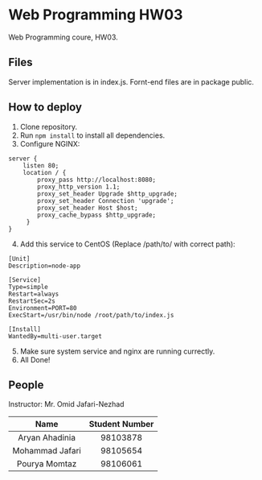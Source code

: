 # Web Programming HW03
Web Programming coure, HW03.

## Files
Server implementation is in index.js. Fornt-end files are in package public.


## How to deploy
1. Clone repository.
2. Run `npm install` to install all dependencies.
3. Configure NGINX:
```
server {
    listen 80;
    location / {
        proxy_pass http://localhost:8080;
        proxy_http_version 1.1;
        proxy_set_header Upgrade $http_upgrade;
        proxy_set_header Connection 'upgrade';
        proxy_set_header Host $host;
        proxy_cache_bypass $http_upgrade;
     }
}
```
4. Add this service to CentOS (Replace /path/to/ with correct path):
```
[Unit]
Description=node-app

[Service]
Type=simple
Restart=always
RestartSec=2s
Environment=PORT=80
ExecStart=/usr/bin/node /root/path/to/index.js

[Install]
WantedBy=multi-user.target
```
5. Make sure system service and nginx are running currectly.
6. All Done!

## People
Instructor: Mr. Omid Jafari-Nezhad

| Name | Student Number |
| :-: | :-: |
| Aryan Ahadinia | 98103878 |
| Mohammad Jafari | 98105654 |
| Pourya Momtaz | 98106061 |
